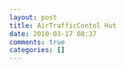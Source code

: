 ```yaml
---
layout: post
title: AirTrafficContol Hut
date: 2010-03-17 08:37
comments: true
categories: []
---
```


